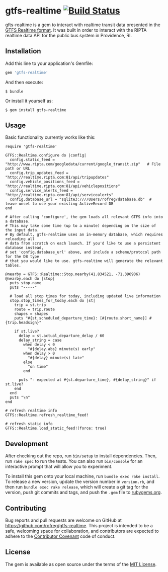 # gtfs-realtime [![Build Status](https://travis-ci.org/rofreg/gtfs-realtime.svg?branch=master)](https://travis-ci.org/rofreg/gtfs-realtime)

gfts-realtime is a gem to interact with realtime transit data presented in the [GTFS Realtime format](https://developers.google.com/transit/gtfs-realtime/). It was built in order to interact with the RIPTA realtime data API for the public bus system in Providence, RI.

## Installation

Add this line to your application's Gemfile:

```ruby
gem 'gtfs-realtime'
```

And then execute:

    $ bundle

Or install it yourself as:

    $ gem install gtfs-realtime

## Usage

Basic functionality currently works like this:

```
require 'gtfs-realtime'

GTFS::Realtime.configure do |config|
  config.static_feed = "http://www.ripta.com/googledata/current/google_transit.zip"   # File path or URL
  config.trip_updates_feed = "http://realtime.ripta.com:81/api/tripupdates"
  config.vehicle_positions_feed = "http://realtime.ripta.com:81/api/vehiclepositions"
  config.service_alerts_feed = "http://realtime.ripta.com:81/api/servicealerts"
  config.database_url = "sqlite3:////Users/rofreg/database.db"  # leave unset to use your existing ActiveRecord DB
end

# After calling 'configure', the gem loads all relevant GTFS info into a database.
# This may take some time (up to a minute) depending on the size of the input data.
# By default, gtfs-realtime uses an in-memory database, which requires reloading all
# data from scratch on each launch. If you'd like to use a persistent database instead,
# set 'config.database_url' above, and include a scheme/protocol path for the DB type
# that you would like to use. gtfs-realtime will generate the relevant tables.

@nearby = GTFS::Realtime::Stop.nearby(41.834521, -71.396906)
@nearby.each do |stop|
  puts stop.name
  puts "-----"

  # load all stop times for today, including updated live information
  stop.stop_times_for_today.each do |st|
    trip = st.trip
    route = trip.route
    shapes = shapes
    puts "#{st.scheduled_departure_time}: [#{route.short_name}] #{trip.headsign}"

    if st.live?
      delay = st.actual_departure_delay / 60
      delay_string = case
        when delay < 0
          "#{delay.abs} minute(s) early"
        when delay > 0
          "#{delay} minute(s) late"
        else
          "on time"
        end

      puts "- expected at #{st.departure_time}, #{delay_string}" if st.live?
    end
  end
  puts "\n"
end

# refresh realtime info
GTFS::Realtime.refresh_realtime_feed!

# refresh static info
GTFS::Realtime.load_static_feed!(force: true)
```

## Development

After checking out the repo, run `bin/setup` to install dependencies. Then, run `rake spec` to run the tests. You can also run `bin/console` for an interactive prompt that will allow you to experiment.

To install this gem onto your local machine, run `bundle exec rake install`. To release a new version, update the version number in `version.rb`, and then run `bundle exec rake release`, which will create a git tag for the version, push git commits and tags, and push the `.gem` file to [rubygems.org](https://rubygems.org).

## Contributing

Bug reports and pull requests are welcome on GitHub at https://github.com/rofreg/gtfs-realtime. This project is intended to be a safe, welcoming space for collaboration, and contributors are expected to adhere to the [Contributor Covenant](http://contributor-covenant.org) code of conduct.

## License

The gem is available as open source under the terms of the [MIT License](http://opensource.org/licenses/MIT).
